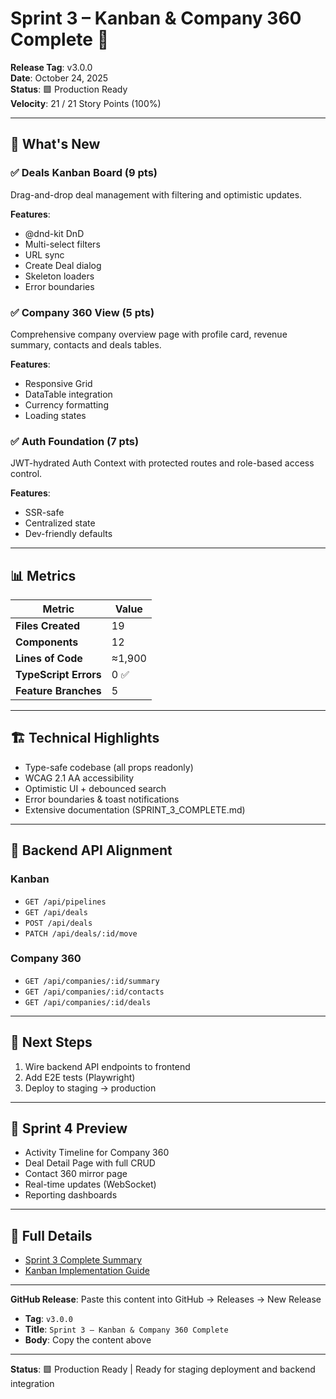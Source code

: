 # Sprint 3 – Kanban & Company 360 Complete 🎉

**Release Tag**: v3.0.0  
**Date**: October 24, 2025  
**Status**: 🟩 Production Ready  
**Velocity**: 21 / 21 Story Points (100%)

---

## 🚀 What's New

### ✅ Deals Kanban Board (9 pts)
Drag-and-drop deal management with filtering and optimistic updates.

**Features**:
- @dnd-kit DnD
- Multi-select filters
- URL sync
- Create Deal dialog
- Skeleton loaders
- Error boundaries

### ✅ Company 360 View (5 pts)
Comprehensive company overview page with profile card, revenue summary, contacts and deals tables.

**Features**:
- Responsive Grid
- DataTable integration
- Currency formatting
- Loading states

### ✅ Auth Foundation (7 pts)
JWT-hydrated Auth Context with protected routes and role-based access control.

**Features**:
- SSR-safe
- Centralized state
- Dev-friendly defaults

---

## 📊 Metrics

| Metric | Value |
|--------|-------|
| **Files Created** | 19 |
| **Components** | 12 |
| **Lines of Code** | ≈1,900 |
| **TypeScript Errors** | 0 ✅ |
| **Feature Branches** | 5 |

---

## 🏗️ Technical Highlights

- Type-safe codebase (all props readonly)
- WCAG 2.1 AA accessibility
- Optimistic UI + debounced search
- Error boundaries & toast notifications
- Extensive documentation (SPRINT_3_COMPLETE.md)

---

## 🔌 Backend API Alignment

### Kanban
- `GET /api/pipelines`
- `GET /api/deals`
- `POST /api/deals`
- `PATCH /api/deals/:id/move`

### Company 360
- `GET /api/companies/:id/summary`
- `GET /api/companies/:id/contacts`
- `GET /api/companies/:id/deals`

---

## 🧪 Next Steps

1. Wire backend API endpoints to frontend
2. Add E2E tests (Playwright)
3. Deploy to staging → production

---

## 🔮 Sprint 4 Preview

- Activity Timeline for Company 360
- Deal Detail Page with full CRUD
- Contact 360 mirror page
- Real-time updates (WebSocket)
- Reporting dashboards

---

## 📘 Full Details

- [Sprint 3 Complete Summary](./SPRINT_3_COMPLETE.md)
- [Kanban Implementation Guide](./KANBAN_COMPLETE_SUMMARY.md)

---

**GitHub Release**: Paste this content into GitHub → Releases → New Release

- **Tag**: `v3.0.0`
- **Title**: `Sprint 3 – Kanban & Company 360 Complete`
- **Body**: Copy the content above

---

**Status**: 🟩 Production Ready | Ready for staging deployment and backend integration

